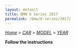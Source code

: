 ```yaml
---
layout: default
title: BMW 6 Series 2017
permalink: /bmw/6-series/2017/
---
```

[*Home*](/) > [*CAR*](/car/) > [*MODEL*](/car/model/) > [*YEAR*](/car/model/year/)

**Follow the instructions**